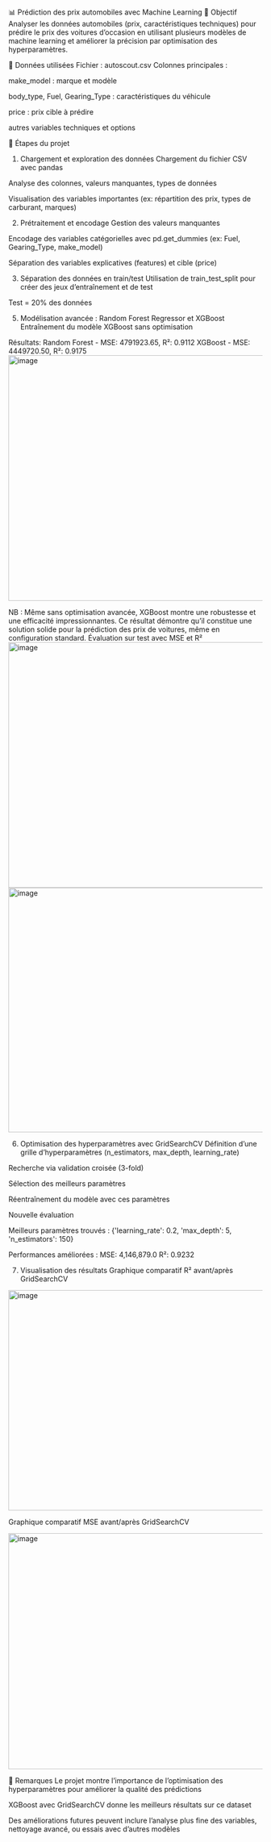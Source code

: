 📊 Prédiction des prix automobiles avec Machine Learning
🎯 Objectif
Analyser les données automobiles (prix, caractéristiques techniques) pour prédire le prix des voitures d’occasion en utilisant plusieurs modèles de machine learning et améliorer la précision par optimisation des hyperparamètres.

🧾 Données utilisées
Fichier : autoscout.csv
Colonnes principales :

make_model : marque et modèle

body_type, Fuel, Gearing_Type : caractéristiques du véhicule

price : prix cible à prédire

autres variables techniques et options

🚀 Étapes du projet
1. Chargement et exploration des données
Chargement du fichier CSV avec pandas

Analyse des colonnes, valeurs manquantes, types de données

Visualisation des variables importantes (ex: répartition des prix, types de carburant, marques)


2. Prétraitement et encodage
Gestion des valeurs manquantes

Encodage des variables catégorielles avec pd.get_dummies (ex: Fuel, Gearing_Type, make_model)

Séparation des variables explicatives (features) et cible (price)


3. Séparation des données en train/test
Utilisation de train_test_split pour créer des jeux d’entraînement et de test

Test = 20% des données 


5. Modélisation avancée : Random Forest Regressor et XGBoost
Entraînement du modèle XGBoost sans optimisation

Résultats:
Random Forest - MSE: 4791923.65, R²: 0.9112
XGBoost - MSE: 4449720.50, R²: 0.9175
<img width="840" height="487" alt="image" src="https://github.com/user-attachments/assets/2fd41f7d-ecfd-4861-ae0d-5d643e49dd6e" />

NB :
Même sans optimisation avancée, XGBoost montre une robustesse et une efficacité impressionnantes. 
Ce résultat démontre qu’il constitue une solution solide pour la prédiction des prix de voitures, même en configuration standard.
Évaluation sur test avec MSE et R²
<img width="840" height="487" alt="image" src="https://github.com/user-attachments/assets/540bee53-8284-4f3c-9d30-db6b2594475f" />
<img width="817" height="485" alt="image" src="https://github.com/user-attachments/assets/50d1d51c-6b47-42a6-a06e-9aa41b02f047" />

6. Optimisation des hyperparamètres avec GridSearchCV
Définition d’une grille d’hyperparamètres (n_estimators, max_depth, learning_rate)

Recherche via validation croisée (3-fold)

Sélection des meilleurs paramètres

Réentraînement du modèle avec ces paramètres

Nouvelle évaluation

Meilleurs paramètres trouvés :
{'learning_rate': 0.2, 'max_depth': 5, 'n_estimators': 150}

Performances améliorées :
MSE: 4,146,879.0
R²: 0.9232

7. Visualisation des résultats
Graphique comparatif R² avant/après GridSearchCV
<img width="735" height="437" alt="image" src="https://github.com/user-attachments/assets/8053ae5d-48f9-4be0-bfc6-82ebac39f594" />

Graphique comparatif MSE avant/après GridSearchCV

<img width="699" height="468" alt="image" src="https://github.com/user-attachments/assets/92e97d48-3ca5-40b6-b835-956f3653e9a8" />



📌 Remarques
Le projet montre l’importance de l’optimisation des hyperparamètres pour améliorer la qualité des prédictions

XGBoost avec GridSearchCV donne les meilleurs résultats sur ce dataset

Des améliorations futures peuvent inclure l’analyse plus fine des variables, nettoyage avancé, ou essais avec d’autres modèles
